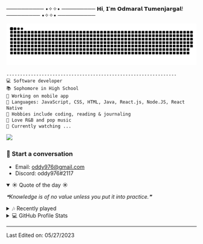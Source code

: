 ────────── •✧✧• ───────── 𝗛𝗶, 𝗜'𝗺 𝗢𝗱𝗺𝗮𝗿𝗮𝗹 𝗧𝘂𝗺𝗲𝗻𝗷𝗮𝗿𝗴𝗮𝗹! ───────── •✧✧• ──────────



<div align="center">
  <a href="https://1999azzar.github.io/1999AZZAR/">
  <img  src="https://github.com/1999AZZAR/1999AZZAR/blob/main/resources/img/grid-snake.svg"
       alt="snake" /></a>
</div>

```
---------------------------------------------------------------
💻 Software developer
📚 Sophomore in High School
🔭 Working on mobile app
🌟 Languages: JavaScript, CSS, HTML, Java, React.js, Node.JS, React Native
💖 Hobbies include coding, reading & journaling
🎵 Love R&B and pop music
🍿 Currently watching ...

```

<img  style="justify-content: center; align-items: center" src="https://media3.giphy.com/media/hpXdHPfFI5wTABdDx9/giphy.gif?cid=ecf05e475hycsohixnoeve38tlo06rlkccwesxmv8gwy5k6h&rid=giphy.gif&ct=g" width="35%"/>


### 🔮 Start a conversation

- Email: [oddy976@gmail.com](mailto:oddy976@Gmail.com?subject=Contact%20Request)
- Discord: oddy976#2117

<details open>
  
  <summary>☀️ Quote of the day ☀</summary>

<!--STARTS_HERE_QUOTE_README-->
<i>❝Knowledge is of no value unless you put it into practice.❞</i>
<!--ENDS_HERE_QUOTE_README-->

</details>

<details>
   <summary>🎶 Recently played</summary>
  <img width="35%" src="https://spotify-recently-played-readme.vercel.app/api?user=31ifvvwmmbhek7b2jonn6xz2a35u"
       />
  

</details>


<details> 
  <summary>💻 GitHub Profile Stats</summary>
  <div>
    <h2 align="center"> 📊 Github stats </h2>
      <br/>
        <p align="center">
          <a href="https://github.com/odmaralt/">
             <img width="48%" src="https://github-readme-stats.vercel.app/api?username=odmaralt&show_icons=true&theme=radical"/></a>
          <img width="49%" height="160px" src="https://github-readme-stats.vercel.app/api/top-langs/?username=odmaralt&theme=radical" />
          </a>
       </p>
     <br>
  </div>    
</details>

--------------------------
Last Edited on: 05/27/2023
